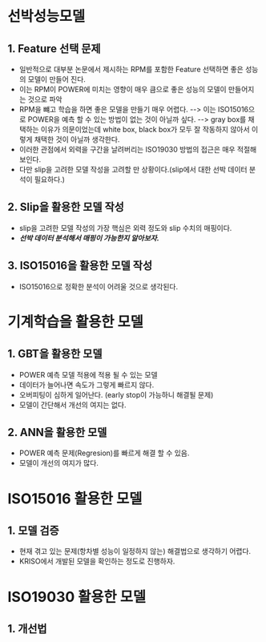 # 선박성능모델
## 1. Feature 선택 문제
* 일반적으로 대부분 논문에서 제시하는 RPM를 포함한 Feature 선택하면 좋은 성능의 모델이 만들어 진다.
* 이는 RPM이 POWER에 미치는 영향이 매우 큼으로 좋은 성능의 모델이 만들어지는 것으로 파악
* RPM을 뺴고 학습을 하면 좋은 모델을 만들기 매우 어렵다. --> 이는 ISO15016으로 POWER을 예측 할 수 있는 방법이 없는 것이 아닐까 싶다. --> gray box를 채택하는 이유가 의문이었는데 white box, black box가 모두 잘 작동하지 않아서 이렇게 채택한 것이 아닐까 생각한다.
* 이러한 관점에서 외력을 구간을 날려버리는 ISO19030 방법의 접근은 매우 적절해 보인다.
* 다만 slip을 고려한 모델 작성을 고려할 만 상황이다.(slip에서 대한 선박 데이터 분석이 필요하다.)



## 2. Slip을 활용한 모델 작성
* slip을 고려한 모델 작성의 가장 핵심은 외력 정도와 slip 수치의 매핑이다.
* _**선박 데이터 분석해서 매핑이 가능한지 알아보자.**_


## 3. ISO15016을 활용한 모델 작성
* ISO15016으로 정확한 분석이 어려울 것으로 생각된다.


# 기계학습을 활용한 모델
## 1. GBT을 활용한 모델
* POWER 예측 모델 적용에 적용 될 수 있는 모델
* 데이터가 늘어나면 속도가 그렇게 빠르지 않다.
* 오버피팅이 심하게 일어난다. (early stop이 가능하니 해결될 문제)
* 모델이 간단해서 개선의 여지는 없다.

## 2. ANN을 활용한 모델
* POWER 예측 문제(Regresion)를 빠르게 해결 할 수 있음.
* 모델이 개선의 여지가 많다. 

# ISO15016 활용한 모델
## 1. 모델 검증
* 현재 겪고 있는 문제(항차별 성능이 일정하지 않는) 해결법으로 생각하기 어렵다.
* KRISO에서 개발된 모델을 확인하는 정도로 진행하자.

# ISO19030 활용한 모델
## 1. 개선법

